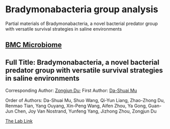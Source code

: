 # Bradymonabacteria group analysis
Partial materials of Bradymonabacteria, a novel bacterial predator group with versatile survival strategies in saline environments

## [BMC Microbiome](https://microbiomejournal.biomedcentral.com/)

## Full Title: Bradymonabacteria, a novel bacterial predator group with versatile survival strategies in saline environments

Corresponding Author: [Zongjun Du](https://mc.wh.sdu.edu.cn/info/1025/1145.htm); 
First Author: [Da-Shuai Mu](https://mc.wh.sdu.edu.cn/info/1026/1181.htm)

Order of Authors: Da-Shuai Mu, Shuo Wang, Qi-Yun Liang, Zhao-Zhong Du, Renmao Tian, Yang Ouyang, Xin-Peng Wang, Aifen Zhou, Ya Gong, Guan-Jun Chen, Joy Van Nostrand, Yunfeng Yang, Jizhong Zhou, Zongjun Du

[The Lab Link](https://sdum.wh.sdu.edu.cn/index.html)
